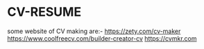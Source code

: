 # CV-RESUME
some website of CV making are:-
https://zety.com/cv-maker
https://www.coolfreecv.com/builder-creator-cv
https://cvmkr.com